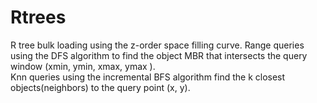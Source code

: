 # Rtrees

R tree bulk loading using the z-order space filling curve.
Range queries using the DFS algorithm to find the object MBR that intersects the query window (xmin, ymin, xmax, ymax ).  
Knn queries using the incremental BFS algorithm find the k closest objects(neighbors) to the query point (x, y).  
